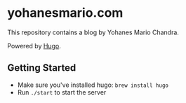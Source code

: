 # yohanesmario.com

This repository contains a blog by Yohanes Mario Chandra.

Powered by [Hugo](https://gohugo.io).

## Getting Started
- Make sure you've installed hugo: `brew install hugo`
- Run `./start` to start the server
